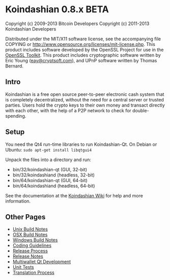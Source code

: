 Koindashian 0.8.x BETA
====================

Copyright (c) 2009-2013 Bitcoin Developers
Copyright (c) 2011-2013 Koindashian Developers

Distributed under the MIT/X11 software license, see the accompanying
file COPYING or http://www.opensource.org/licenses/mit-license.php.
This product includes software developed by the OpenSSL Project for use in the [OpenSSL Toolkit](http://www.openssl.org/). This product includes
cryptographic software written by Eric Young ([eay@cryptsoft.com](mailto:eay@cryptsoft.com)), and UPnP software written by Thomas Bernard.


Intro
---------------------
Koindashian is a free open source peer-to-peer electronic cash system that is
completely decentralized, without the need for a central server or trusted
parties.  Users hold the crypto keys to their own money and transact directly
with each other, with the help of a P2P network to check for double-spending.


Setup
---------------------
You need the Qt4 run-time libraries to run Koindashian-Qt. On Debian or Ubuntu:
	`sudo apt-get install libqtgui4`

Unpack the files into a directory and run:

- bin/32/koindashian-qt (GUI, 32-bit)
- bin/32/koindashiand (headless, 32-bit)
- bin/64/koindashian-qt (GUI, 64-bit)
- bin/64/koindashiand (headless, 64-bit)

See the documentation at the [Koindashian Wiki](http://koindashian.info)
for help and more information.


Other Pages
---------------------
- [Unix Build Notes](build-unix.md)
- [OSX Build Notes](build-osx.md)
- [Windows Build Notes](build-msw.md)
- [Coding Guidelines](coding.md)
- [Release Process](release-process.md)
- [Release Notes](release-notes.md)
- [Multiwallet Qt Development](multiwallet-qt.md)
- [Unit Tests](unit-tests.md)
- [Translation Process](translation_process.md)
